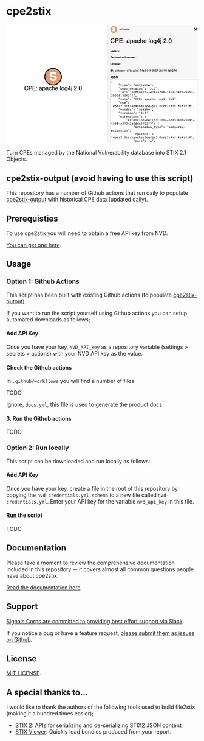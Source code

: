 # cpe2stix

![](/docs/assets/img/stix-cpe-graph.jpeg)

Turn CPEs managed by the National Vulnerability database into STIX 2.1 Objects.

## cpe2stix-output (avoid having to use this script)

This repository has a number of Github actions that run daily to populate [cpe2stix-output](https://github.com/signalscorps/cpe2stix-output) with historical CPE data (updated daily).

## Prerequisties

To use cpe2stix you will need to obtain a free API key from NVD.

[You can get one here](https://nvd.nist.gov/developers/start-here).

## Usage

### Option 1: Github Actions

This script has been built with existing Github actions (to populate [cpe2stix-output](https://github.com/signalscorps/cpe2stix-output)).

If you want to run the script yourself using Github actions you can setup automated downloads as follows;

#### Add API Key

Once you have your key, `NVD_API_key` as a repository variable (settings > secrets > actions) with your NVD API key as the value.

#### Check the Github actions

In `.github/workflows` you will find a number of files

TODO

Ignore, `docs.yml`, this file is used to generate the product docs.

#### 3. Run the Github actions

TODO

### Option 2: Run locally

This script can be downloaded and run locally as follows;

#### Add API Key

Once you have your key, create a file in the root of this repository by copying the `nvd-credentials.yml.schema` to a new file called `nvd-credentials.yml`. Enter your API key for the variable `nvd_api_key` in this file.

#### Run the script

TODO

## Documentation

Please take a moment to review the comprehensive documentation included in this repository -- it covers almost all common questions people have about cpe2stix.

[Read the documentation here](https://signalscorps.github.io/cpe2stix/).

## Support

[Signals Corps are committed to providing best effort support via Slack](https://join.slack.com/t/signalscorps-public/shared_invite/zt-1exnc12ww-9RKR6aMgO57GmHcl156DAA).

If you notice a bug or have a feature request, [please submit them as issues on Github](https://github.com/signalscorps/cpe2stix/issues).

## License

[MIT LICENSE](/LICENSE).

## A special thanks to...

I would like to thank the authors of the following tools used to build file2stix (making it a hundred times easier);

* [STIX 2](https://pypi.org/project/stix2/): APIs for serializing and de-serializing STIX2 JSON content
* [STIX Viewer](https://github.com/traut/stixview): Quickly load bundles produced from your report.